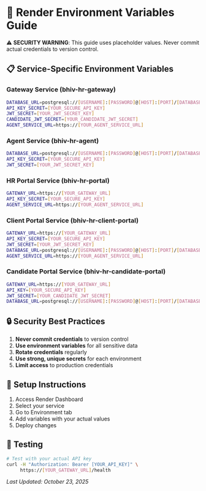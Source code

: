 # 🔧 Render Environment Variables Guide

⚠️ **SECURITY WARNING**: This guide uses placeholder values. Never commit actual credentials to version control.

## 📋 Service-Specific Environment Variables

### **Gateway Service (bhiv-hr-gateway)**
```bash
DATABASE_URL=postgresql://[USERNAME]:[PASSWORD]@[HOST]:[PORT]/[DATABASE]
API_KEY_SECRET=[YOUR_SECURE_API_KEY]
JWT_SECRET=[YOUR_JWT_SECRET_KEY]
CANDIDATE_JWT_SECRET=[YOUR_CANDIDATE_JWT_SECRET]
AGENT_SERVICE_URL=https://[YOUR_AGENT_SERVICE_URL]
```

### **Agent Service (bhiv-hr-agent)**
```bash
DATABASE_URL=postgresql://[USERNAME]:[PASSWORD]@[HOST]:[PORT]/[DATABASE]
API_KEY_SECRET=[YOUR_SECURE_API_KEY]
JWT_SECRET=[YOUR_JWT_SECRET_KEY]
```

### **HR Portal Service (bhiv-hr-portal)**
```bash
GATEWAY_URL=https://[YOUR_GATEWAY_URL]
API_KEY_SECRET=[YOUR_SECURE_API_KEY]
AGENT_SERVICE_URL=https://[YOUR_AGENT_SERVICE_URL]
```

### **Client Portal Service (bhiv-hr-client-portal)**
```bash
GATEWAY_URL=https://[YOUR_GATEWAY_URL]
API_KEY_SECRET=[YOUR_SECURE_API_KEY]
JWT_SECRET=[YOUR_JWT_SECRET_KEY]
DATABASE_URL=postgresql://[USERNAME]:[PASSWORD]@[HOST]:[PORT]/[DATABASE]
AGENT_SERVICE_URL=https://[YOUR_AGENT_SERVICE_URL]
```

### **Candidate Portal Service (bhiv-hr-candidate-portal)**
```bash
GATEWAY_URL=https://[YOUR_GATEWAY_URL]
API_KEY=[YOUR_SECURE_API_KEY]
JWT_SECRET=[YOUR_CANDIDATE_JWT_SECRET]
DATABASE_URL=postgresql://[USERNAME]:[PASSWORD]@[HOST]:[PORT]/[DATABASE]
```

## 🔒 Security Best Practices

1. **Never commit credentials** to version control
2. **Use environment variables** for all sensitive data
3. **Rotate credentials** regularly
4. **Use strong, unique secrets** for each environment
5. **Limit access** to production credentials

## 🔧 Setup Instructions

1. Access Render Dashboard
2. Select your service
3. Go to Environment tab
4. Add variables with your actual values
5. Deploy changes

## 🧪 Testing

```bash
# Test with your actual API key
curl -H "Authorization: Bearer [YOUR_API_KEY]" \
     https://[YOUR_GATEWAY_URL]/health
```

*Last Updated: October 23, 2025*